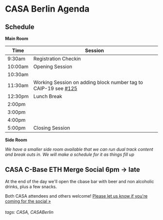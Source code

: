 # CASA Berlin Agenda

## Schedule

**Main Room**

|Time|Session|
|---|---|
|9:30am|Registration Checkin|
|10:00am|Opening Session|
|10:30am||
|11:30am|Working Session on adding block number tag to CAIP-19 see [#125](https://github.com/ChainAgnostic/CAIPs/pull/125)|
|12:30pm|Lunch Break|
|2:00pm||
|3:00pm||
|4:00pm||
|5:00pm|Closing Session|

**Side Room**

_We have a smaller side room available that we can run dual track content and break outs in. We will make a schedule for it as things fill up_

## CASA C-Base ETH Merge Social 6pm -> late

At the end of the day we'll open the cbase bar with beer and non alcoholic drinks, plus a few snacks. 

Both CASA attendees and others welcome! [Please let us know if you're coming for the social »](https://lu.ma/3uu6s45t)

###### tags: CASA, CASABerlin
